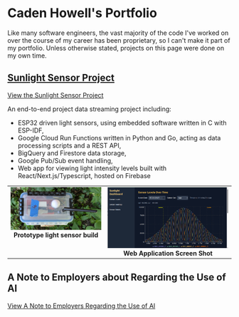 # Caden Howell's Portfolio

Like many software engineers, the vast majority of the code I've worked on over the course of my career has been proprietary, so I can't make it part of my portfolio.  Unless otherwise stated, projects on this page were done on my own time.

## [Sunlight Sensor Project](sunlight-sensor/README.md)

[View the Sunlight Sensor Project](sunlight-sensor/README.md)

An end-to-end project data streaming project including:
- ESP32 driven light sensors, using embedded software written in C with ESP-IDF, 
- Google Cloud Run Functions written in Python and Go, acting as data processing scripts and a REST API,
- BigQuery and Firestore data storage,
- Google Pub/Sub event handling,
- Web app for viewing light intensity levels built with React/Next.js/Typescript, hosted on Firebase

<table role="presentation" style="width:100%; border:none;">
  <tbody>
    <tr>
      <td style="text-align:center; vertical-align:top; border:none;">
        <img src="sunlight-sensor/images/sensor_3_proto_top.jpg" width="400" alt="A top-down view of a white, rectangular prototype enclosure for a light sensor. A small solar panel is visible on top."/>
        <br/>
        <strong>Prototype light sensor build</strong>
      </td>
      <td style="text-align:center; vertical-align:top; border:none;">
        <img src="sunlight-sensor/images/screenshot_sensor_levels_screen.png" width="550" alt="A screenshot of the Sunlight Sensor web application dashboard, showing a bar chart with sensor light levels."/>
        <br/>
        <strong>Web Application Screen Shot</strong>
      </td>
    </tr>
  </tbody>
</table>

## A Note to Employers about Regarding the Use of AI

[View A Note to Employers Regarding the Use of AI](ANote.md)